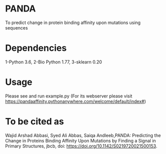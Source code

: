 # PANDA
To predict change in protein binding affinity upon mutations using sequences

# Dependencies
1-Python 3.6, 
2-Bio Python 1.77,
3-sklearn 0.20

# Usage
Please see and run example.py (For its webserver please visit https://pandaaffinity.pythonanywhere.com/welcome/default/index#)

# To be cited as
Wajid Arshad Abbasi, Syed Ali Abbas, Saiqa Andleeb,PANDA: Predicting the Change in Proteins Binding Affinity Upon Mutations 
by Finding a Signal in Primary Structures, jbcb, doi: https://doi.org/10.1142/S0219720021500153.
